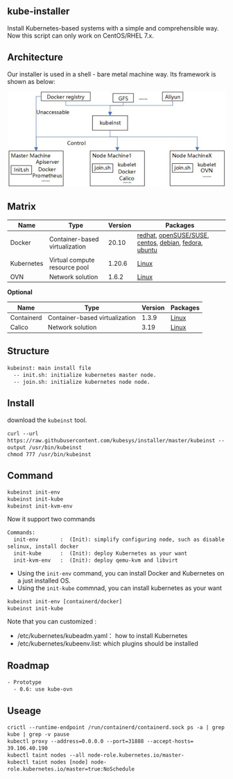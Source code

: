 ## kube-installer

Install Kubernetes-based systems with a simple and comprehensible way.
Now this script can only work on CentOS/RHEL 7.x.

## Architecture

Our installer is used in a shell - bare metal machine way. Its framework is shown as below:

![framework](./others/framework.jpg)

## Matrix


| Name        | Type      | Version |  Packages  |   
| ------      | ------    | ------  | ------      |
| Docker      | Container-based virtualization | 20.10   | [redhat](https://docs.docker.com/install/linux/docker-ee/rhel/), [openSUSE/SUSE](https://docs.docker.com/install/linux/docker-ee/suse/), [centos](https://docs.docker.com/install/linux/docker-ce/centos/), [debian](https://docs.docker.com/install/linux/docker-ce/debian/), [fedora](https://docs.docker.com/install/linux/docker-ce/fedora/), [ubuntu](https://docs.docker.com/install/linux/docker-ce/ubuntu/) |
| Kubernetes  | Virtual compute resource pool  | 1.20.6  | [Linux](https://docs.kubernetes.io/) |
| OVN         | Network solution        | 1.6.2 | [Linux](https://github.com/alauda/kube-ovn) |

**Optional**

| Name        | Type      | Version |  Packages  |
| ------      | ------    | ------  | ------      |
| Containerd  | Container-based virtualization | 1.3.9   |[Linux](https://containerd.io/docs/getting-started/)|
| Calico      | Network solution        | 3.19  | [Linux](https://docs.projectcalico.org/v3.17/getting-started/kubernetes/) |

## Structure

```
kubeinst: main install file
  -- init.sh: initialize kubernetes master node.
  -- join.sh: initialize kubernetes node node.
```

## Install

download the `kubeinst` tool.

```
curl --url https://raw.githubusercontent.com/kubesys/installer/master/kubeinst --output /usr/bin/kubeinst
chmod 777 /usr/bin/kubeinst
```

## Command

```
kubeinst init-env
kubeinst init-kube
kubeinst init-kvm-env
```

Now it support two commands

```
Commands:
  init-env       :	(Init): simplify configuring node, such as disable selinux, install docker
  init-kube      :	(Init): deploy Kubernetes as your want
  init-kvm-env   :  (Init): deploy qemu-kvm and libvirt
```

- Using the `init-env` command, you can install Docker and Kubernetes on a just installed OS.
- Using the `init-kube` commnad, you can install kubernetes as your want

```
kubeinst init-env [containerd/docker]
kubeinst init-kube
```

Note that you can customized :

- /etc/kubernetes/kubeadm.yaml： how to install Kubernetes
- /etc/kubernetes/kubeenv.list: which plugins should be installed

## Roadmap

```
- Prototype
  - 0.6: use kube-ovn
```

## Useage

```
crictl --runtime-endpoint /run/containerd/containerd.sock ps -a | grep kube | grep -v pause
kubectl proxy --address=0.0.0.0 --port=31888 --accept-hosts=
39.106.40.190
kubectl taint nodes --all node-role.kubernetes.io/master-
kubectl taint nodes [node] node-role.kubernetes.io/master=true:NoSchedule
```
